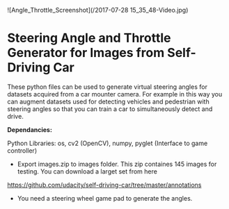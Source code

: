 
![Angle_Throttle_Screenshot](/2017-07-28 15_35_48-Video.jpg)

# Steering Angle and Throttle Generator for Images from Self-Driving Car 
These python files can be used to generate virtual steering angles for datasets acquired from a car mounter camera. For example in this way you can augment datasets used for detecting vehicles and pedestrian with steering angles so that you can train a car to simultaneously detect and drive.

**Dependancies:**

Python Libraries: os, cv2 (OpenCV), numpy, pyglet (Interface to game controller)

- Export images.zip to images folder. This zip containes 145 images for testing. You can download a larget set from here

https://github.com/udacity/self-driving-car/tree/master/annotations

- You need a steering wheel game pad to generate the angles. 

